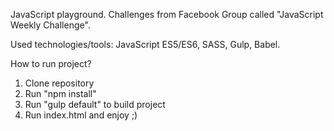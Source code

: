 JavaScript playground. 
Challenges from Facebook Group called "JavaScript Weekly Challenge".

Used technologies/tools: JavaScript ES5/ES6, SASS, Gulp, Babel.

How to run project?
1. Clone repository
2. Run "npm install"
3. Run "gulp default" to build project
4. Run index.html and enjoy ;)